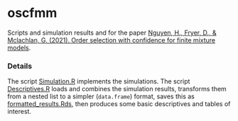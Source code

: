# oscfmm

Scripts and simulation results and for the paper [Nguyen, H., Fryer, D., & Mclachlan, G. (2021). Order selection with confidence for finite mixture models](https://arxiv.org/abs/2103.10640).

### Details

The script [Simulation.R](scripts/Simulation.R) implements the simulations. The script [Descriptives.R](scripts/Descriptives.R) loads and combines the simulation results, transforms them from a nested list to a simpler (`data.frame`) format, saves this as [formatted_results.Rds](results/formatted_results.Rds), then produces some basic descriptives and tables of interest. 
